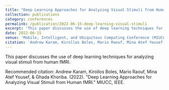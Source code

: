 ```yaml
---
title: "Deep Learning Approaches for Analyzing Visual Stimuli from Human fMRI"
collection: publications
category: conferences
permalink: /publication/2022-06-15-deep-learning-visual-stimuli
excerpt: 'This paper discusses the use of deep learning techniques for analyzing visual stimuli from human fMRI.'
date: 2022-06-15
venue: 'Mobile, Intelligent, and Ubiquitous Computing Conference (MIUCC), International, IEEE'
citation: 'Andrew Karam, Kirollos Boles, Mario Raouf, Mina Atef Yousef, &amp; Ghada Khoriba. (2022). &quot;Deep Learning Approaches for Analyzing Visual Stimuli from Human fMRI.&quot; MIUCC, IEEE.'
---
```

This paper discusses the use of deep learning techniques for analyzing visual stimuli from human fMRI.

Recommended citation: Andrew Karam, Kirollos Boles, Mario Raouf, Mina Atef Yousef, & Ghada Khoriba. (2022). "Deep Learning Approaches for Analyzing Visual Stimuli from Human fMRI." MIUCC, IEEE.